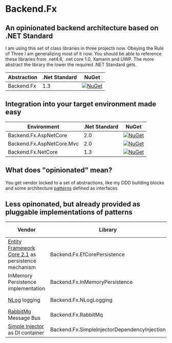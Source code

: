 # Backend.Fx 
## An opinionated backend architecture based on .NET Standard
I am using this set of class libraries in three projects now. Obeying the Rule of Three I am generalizing most of it now. You should be able to reference these libraries from .net4.6, .net core 1.0, Xamarin and UWP. The more abstract the library the lower the required .NET Standard gets.

Abstraction | .Net Standard | NuGet
--- | --- | ---
Backend.Fx | 1.3 | [![NuGet](https://img.shields.io/nuget/v/Backend.Fx.svg)](https://www.nuget.org/packages/Backend.Fx)

## Integration into your target environment made easy

Environment | .Net Standard | NuGet
--- | --- | ---
Backend.Fx.AspNetCore | 2.0 | [![NuGet](https://img.shields.io/nuget/v/Backend.Fx.AspNetCore.svg)](https://www.nuget.org/packages/Backend.Fx.AspNetCore)
Backend.Fx.AspNetCore.Mvc | 2.0 | [![NuGet](https://img.shields.io/nuget/v/Backend.Fx.AspNetCore.Mvc.svg)](https://www.nuget.org/packages/Backend.Fx.AspNetCore.Mvc)
Backend.Fx.NetCore | 1.3 | [![NuGet](https://img.shields.io/nuget/v/Backend.Fx.NetCore.svg)](https://www.nuget.org/packages/Backend.Fx.NetCore)
 
## What does "opinionated" mean?
You get vendor locked to a set of abstractions, like my DDD building blocks and some architecture [patterns](https://github.com/marcwittke/Backend.Fx/tree/master/src/abstractions/Backend.Fx/Patterns) defined as interfaces

## Less opinonated, but already provided as pluggable implementations of patterns

Vendor | Library | .NET Standard | NuGet
--- | --- | --- | ---
[Entity Framework Core 2.1](https://github.com/aspnet/EntityFramework) as persistence mechanism | Backend.Fx.EfCorePersistence | 2.0 | [![NuGet](https://img.shields.io/nuget/v/Backend.Fx.EfCorePersistence.svg)](https://www.nuget.org/packages/Backend.Fx.EfCorePersistence)
InMemory Persistence implementation  | Backend.Fx.InMemoryPersistence | 1.3 | [![NuGet](https://img.shields.io/nuget/v/Backend.Fx.InMemoryPersistence.svg)](https://www.nuget.org/packages/Backend.Fx.InMemoryPersistence)
[NLog](https://github.com/NLog/NLog) logging | Backend.Fx.NLogLogging | 1.6 | [![NuGet](https://img.shields.io/nuget/v/Backend.Fx.NLogLogging.svg)](https://www.nuget.org/packages/Backend.Fx.NLogLogging)
[RabbitMq](https://www.rabbitmq.com/) Message Bus | Backend.Fx.RabbitMq | 1.5 | [![NuGet](https://img.shields.io/nuget/v/Backend.Fx.RabbitMq.svg)](https://www.nuget.org/packages/Backend.Fx.RabbitMq)
[Simple Injector](https://github.com/simpleinjector/SimpleInjector) as DI container | Backend.Fx.SimpleInjectorDependencyInjection | 1.3 | [![NuGet](https://img.shields.io/nuget/v/Backend.Fx.SimpleInjectorDependencyInjection.svg)](https://www.nuget.org/packages/Backend.Fx.SimpleInjectorDependencyInjection)
